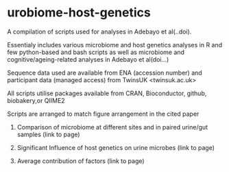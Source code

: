 # urobiome-host-genetics
A compilation of scripts used for analyses in Adebayo et al(..doi). 

Essentialy includes various microbiome and host genetics analyses in R and few python-based and bash scripts 
as well as microbiome and cognitive/ageing-related analyses in Adebayo et al(doi...) 

Sequence data used are available from ENA (accession number) and participant data (managed access) from TwinsUK <twinsuk.ac.uk>

All scripts utilise packages available from CRAN, Bioconductor, github, biobakery,or QIIME2

Scripts are arranged to match figure arrangement in the cited paper

1. Comparison of microbiome at different sites and in paired urine/gut samples (link to page)

2. Significant Influence of host genetics on urine microbes (link to page)

3. Average contribution of factors (link to page)
